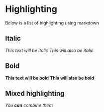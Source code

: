 # Highlighting

Below is a list of highlighting using markdown

## Italic

*This text will be italic*
_This will also be italic_


## Bold

**This text will be bold**
__This will also be bold__


## Mixed highlighting

_You **can** combine them_
